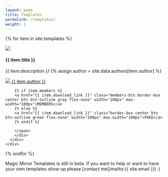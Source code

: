 ```yaml
---
layout: page
title: Templates
permalink: /templates/
weight: 1
---
```


<div class="flex flex-wrap mxn2 templates">

  {% for item in site.templates %}
    <div class="flex sm-col-6 border-box p1 template">
      <div class="p1 border rounded">
        <a href="{{ item.url }}">
          <img src="/images/templates/{{ item.image }}" height="auto" />
        </a>
        <div class="mx-auto">
        <span class="flex flex-center">
	        <span class="flex-auto">
		        <h4 class="title mt1 mb1 bold">{{ item.title }}</h4>
		        <i class="meta m0">{{ item.description }}</i>
            {% assign author = site.data.authors[item.author] %}
            <p class="author"><a href="{{ author.link }}" class="name"><img src="{{ author.avatar }}" class="avatar"/> {{ item.author }}</a></p>
		    </span>

        {% if item.members %}
        <a href="{{ item.download_link }}" class="members-btn border-box center btn btn-outline gray flex-none" width="100px" max-width="100px">MEMBERS</a>
        {% else %}
        <a href="{{ item.download_link }}" class="border-box center btn btn-outline green flex-none" width="100px" max-width="100px">FREE</a>
        {% endif %}

		</span>
		</div>
      </div>
    </div>
  {% endfor %}

</div>


<div class="center wrapper mt4" markdown="1">

Magic Mirror Templates is still in beta. If you want to help or want to have your own templates show up please [contact me](mailto:{{ site.email }}) :)

</div>
